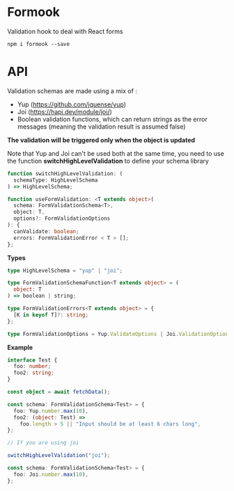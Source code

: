 # Formook

Validation hook to deal with React forms

`npm i formook --save`

# API

Validation schemas are made using a mix of :

- Yup (https://github.com/jquense/yup)
- Joi (https://hapi.dev/module/joi/)
- Boolean validation functions, which can return strings as the error messages (meaning the validation result is assumed false)

**The validation will be triggered only when the object is updated**

Note that Yup and Joi can't be used both at the same time, you need to use the function **switchHighLevelValidation** to define your schema library

```typescript
function switchHighLevelValidation: (
  schemaType: HighLevelSchema
) => HighLevelSchema;

function useFormValidation: <T extends object>(
  schema: FormValidationSchema<T>,
  object: T,
  options?: FormValidationOptions
): {
  canValidate: boolean;
  errors: FormValidationError < T > [];
};
```

<b>Types</b>

```typescript
type HighLevelSchema = "yup" | "joi";

type FormValidationSchemaFunction<T extends object> = (
  object: T
) => boolean | string;

type FormValidationErrors<T extends object> = {
  [K in keyof T]?: string;
};

type FormValidationOptions = Yup.ValidateOptions | Joi.ValidationOptions;
```

<b>Example</b>

```typescript
interface Test {
  foo: number;
  foo2: string;
}

const object = await fetchData();

const schema: FormValidationSchema<Test> = {
  foo: Yup.number.max(10),
  foo2: (object: Test) =>
    foo.length > 5 || "Input should be at least 6 chars long",
};

// If you are using joi

switchHighLevelValidation("joi");

const schema: FormValidationSchema<Test> = {
  foo: Joi.number.max(10),
};
```
